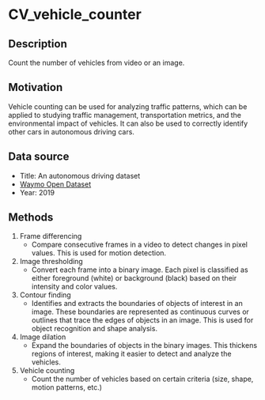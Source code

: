 # CV_vehicle_counter

## Description
Count the number of vehicles from video or an image.

## Motivation
Vehicle counting can be used for analyzing traffic patterns, which can be applied to studying traffic management, transportation metrics, and the environmental impact of vehicles. It can also be used to correctly identify other cars in autonomous driving cars. 

## Data source
  * Title: An autonomous driving dataset <br>
  * [Waymo Open Dataset](https://www.waymo.com/open) <br>
  * Year: 2019

## Methods
1. Frame differencing <br>
   - Compare consecutive frames in a video to detect changes in pixel values. This is used for motion detection. 
2. Image thresholding
   - Convert each frame into a binary image. Each pixel is classified as either foreground (white) or background (black) based on their intensity and color values.
3. Contour finding
   - Identifies and extracts the boundaries of objects of interest in an image. These boundaries are represented as continuous curves or outlines that trace the edges of objects in an image. This is used for object recognition and shape analysis.
4. Image dilation
   - Expand the boundaries of objects in the binary images. This thickens regions of interest, making it easier to detect and analyze the vehicles.
5. Vehicle counting
   - Count the number of vehicles based on certain criteria (size, shape, motion patterns, etc.)
